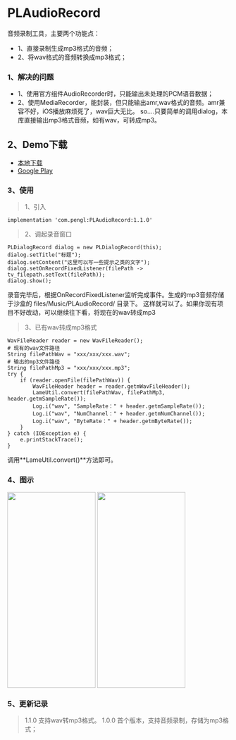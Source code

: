 # PLAudioRecord
音频录制工具，主要两个功能点：
 * 1、直接录制生成mp3格式的音频；
 * 2、将wav格式的音频转换成mp3格式；

### 1、解决的问题
 * 1、使用官方组件AudioRecorder时，只能输出未处理的PCM语音数据；
 * 2、使用MediaRecorder，能封装，但只能输出amr,wav格式的音频。amr兼容不好，iOS播放麻烦死了，wav巨大无比。
so....只要简单的调用dialog，本库直接输出mp3格式音频，如有wav，可转成mp3。

## 2、Demo下载
 * [本地下载](https://github.com/xm3366336/PLAudioRecord/blob/master/app/release/app-release.apk)
 * [Google Play](https://play.google.com/store/apps/details?id=com.pengl.audiorecord.demo)

### 3、使用

> 1、引入
```
implementation 'com.pengl:PLAudioRecord:1.1.0'
```

> 2、调起录音窗口
```
PLDialogRecord dialog = new PLDialogRecord(this);
dialog.setTitle("标题");
dialog.setContent("这里可以写一些提示之类的文字");
dialog.setOnRecordFixedListener(filePath -> tv_filepath.setText(filePath));
dialog.show();
```
录音完毕后，根据OnRecordFixedListener监听完成事件。生成的mp3音频存储于沙盒的 files/Music/PLAudioRecord/ 目录下。
这样就可以了。如果你现有项目不好改动，可以继续往下看，将现在的wav转成mp3

> 3、已有wav转成mp3格式
```
WavFileReader reader = new WavFileReader();
# 现有的wav文件路径
String filePathWav = "xxx/xxx/xxx.wav";
# 输出的mp3文件路径
String filePathMp3 = "xxx/xxx/xxx.mp3";
try {
	if (reader.openFile(filePathWav)) {
		WavFileHeader header = reader.getmWavFileHeader();
		LameUtil.convert(filePathWav, filePathMp3, header.getmSampleRate());
		Log.i("wav", "SampleRate：" + header.getmSampleRate());
		Log.i("wav", "NumChannel：" + header.getmNumChannel());
		Log.i("wav", "ByteRate：" + header.getmByteRate());
	}
} catch (IOException e) {
	e.printStackTrace();
}
```
调用**LameUtil.convert()**方法即可。

### 4、图示
 <img src="http://oss.pengl.com/github/PLAudioRecord/1-record.jpg" width="200" height="445" align=center />
 <img src="http://oss.pengl.com/github/PLAudioRecord/2-fixed.jpg" width="200" height="445" align=center />

### 5、更新记录

> 1.1.0
支持wav转mp3格式。
> 1.0.0
首个版本，支持音频录制，存储为mp3格式；
